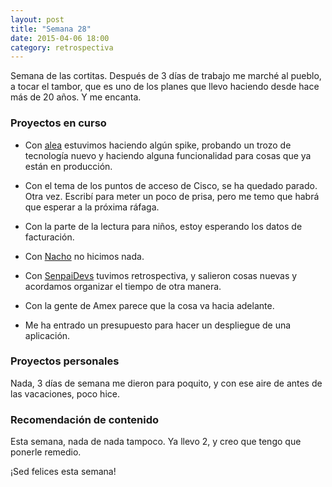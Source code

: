 ```yaml
---
layout: post
title: "Semana 28"
date: 2015-04-06 18:00
category: retrospectiva
---
```


Semana de las cortitas. Después de 3 días de trabajo me marché al pueblo, a
tocar el tambor, que es uno de los planes que llevo haciendo desde hace más de
20 años. Y me encanta.

### Proyectos en curso

* Con [alea](http://alea-soluciones.com) estuvimos haciendo algún spike,
  probando un trozo de tecnología nuevo y haciendo alguna funcionalidad para
  cosas que ya están en producción.

* Con el tema de los puntos de acceso de Cisco, se ha quedado parado. Otra vez.
  Escribí para meter un poco de prisa, pero me temo que habrá que esperar a la
  próxima ráfaga.

* Con la parte de la lectura para niños, estoy esperando los datos de
  facturación.

* Con [Nacho](https://twitter.com/Nachokyoku) no hicimos nada.

* Con [SenpaiDevs](http://senpaidevs.com) tuvimos retrospectiva, y salieron
  cosas nuevas y acordamos organizar el tiempo de otra manera.

* Con la gente de Amex parece que la cosa va hacia adelante.

* Me ha entrado un presupuesto para hacer un despliegue de una aplicación.

### Proyectos personales

Nada, 3 días de semana me dieron para poquito, y con ese aire de antes de las
vacaciones, poco hice.

### Recomendación de contenido

Esta semana, nada de nada tampoco. Ya llevo 2, y creo que tengo que ponerle
remedio.

¡Sed felices esta semana!

